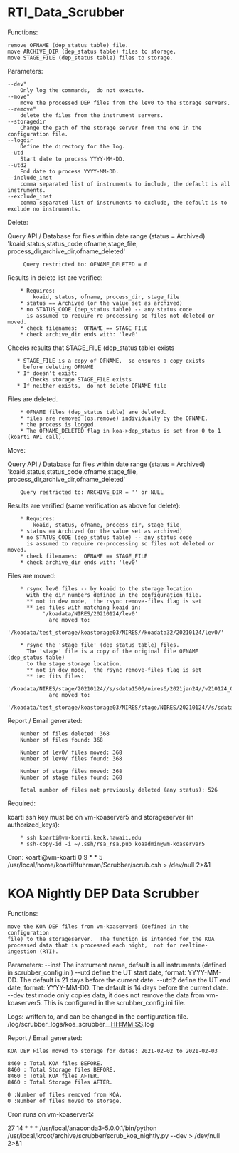 # RTI_Data_Scrubber

Functions:

    remove OFNAME (dep_status table) file.
    move ARCHIVE_DIR (dep_status table) files to storage.
    move STAGE_FILE (dep_status table) files to storage.

Parameters:

    --dev"
        Only log the commands,  do not execute.
    --move"
        move the processed DEP files from the lev0 to the storage servers.
    --remove"
        delete the files from the instrument servers.
    --storagedir
        Change the path of the storage server from the one in the configuration file.
    --logdir
        Define the directory for the log.
    --utd
        Start date to process YYYY-MM-DD.
    --utd2
        End date to process YYYY-MM-DD.
    --include_inst
        comma separated list of instruments to include, the default is all instruments.
    --exclude_inst
        comma separated list of instruments to exclude, the default is to exclude no instruments.

Delete:

   Query API / Database for files within date range (status = Archived)
        'koaid,status,status_code,ofname,stage_file,
         process_dir,archive_dir,ofname_deleted'
         
         Query restricted to: OFNAME_DELETED = 0
                 
   Results in delete list are verified:
   
        * Requires: 
            koaid, status, ofname, process_dir, stage_file
        * status == Archived (or the value set as archived)
        * no STATUS_CODE (dep_status table) -- any status code
          is assumed to require re-processing so files not deleted or moved.
        * check filenames:  OFNAME == STAGE_FILE
        * check archive_dir ends with: 'lev0' 

   Checks results that STAGE_FILE (dep_status table) exists
       
       * STAGE_FILE is a copy of OFNAME,  so ensures a copy exists
         before deleting OFNAME
       * If doesn't exist:
           Checks storage STAGE_FILE exists
       * If neither exists,  do not delete OFNAME file 
   
   Files are deleted.
   
        * OFNAME files (dep_status table) are deleted.
        * files are removed (os.remove) individually by the OFNAME.
        * the process is logged.
        * The OFNAME_DELETED flag in koa->dep_status is set from 0 to 1 (koarti API call).    
   
Move:

   Query API / Database for files within date range (status = Archived)
        'koaid,status,status_code,ofname,stage_file,
         process_dir,archive_dir,ofname_deleted'
       
        Query restricted to: ARCHIVE_DIR = '' or NULL

   Results are verified (same verification as above for delete):
   
        * Requires: 
            koaid, status, ofname, process_dir, stage_file
        * status == Archived (or the value set as archived)
        * no STATUS_CODE (dep_status table) -- any status code
          is assumed to require re-processing so files not deleted or moved.
        * check filenames:  OFNAME == STAGE_FILE
        * check archive_dir ends with: 'lev0' 
        
   Files are moved:
   
        * rsync lev0 files -- by koaid to the storage location 
          with the dir numbers defined in the configuration file.
          ** not in dev mode,  the rsync remove-files flag is set
          ** ie: files with matching koaid in:
               '/koadata/NIRES/20210124/lev0' 
                 are moved to:
               '/koadata/test_storage/koastorage03/NIRES//koadata32/20210124/lev0/'

        * rsync the 'stage_file' (dep_status table) files.  
          The 'stage' file is a copy of the original file OFNAME (dep_status table)
          to the stage storage location. 
          ** not in dev mode,  the rsync remove-files flag is set
          ** ie: fits files:
               '/koadata/NIRES/stage/20210124//s/sdata1500/nires6/2021jan24//v210124_0162.fits'
                 are moved to:
               '/koadata/test_storage/koastorage03/NIRES/stage/NIRES/20210124//s/sdata1500/nires6/2021jan24/'
               
 
   Report / Email generated:
   
        Number of files deleted: 368
        Number of files found: 368
        
        Number of lev0/ files moved: 368
        Number of lev0/ files found: 368
        
        Number of stage files moved: 368
        Number of stage files found: 368
        
        Total number of files not previously deleted (any status): 526
        
        
   Required:
   
   koarti ssh key must be on vm-koaserver5 and storageserver
   (in authorized_keys):
   
        * ssh koarti@vm-koarti.keck.hawaii.edu
        * ssh-copy-id -i ~/.ssh/rsa_rsa.pub koaadmin@vm-koaserver5
        
   Cron:
    koarti@vm-koarti
       0  9 * * 5 /usr/local/home/koarti/lfuhrman/Scrubber/scrub.csh > /dev/null 2>&1

        
# KOA Nightly DEP Data Scrubber

Functions:

    move the KOA DEP files from vm-koaserver5 (defined in the configuration
    file) to the storageserver.  The function is intended for the KOA
    processed data that is processed each night,  not for realtime-ingestion (RTI).


Parameters:
    --inst
        The instrument name, default is all instruments (defined in
        scrubber_config.ini)
    --utd
        define the UT start date,  format: YYYY-MM-DD. The default
        is 21 days before the current date.
    --utd2
        define the UT end date,  format: YYYY-MM-DD. The default
        is 14 days before the current date.
    --dev
        test mode only copies data,  it does not remove the data
        from vm-koaserver5.  This is configured in the 
        scrubber_config.ini file.


Logs:
    written to,  and can be changed in the configuration file.
        /log/scrubber_logs/koa_scrubber_<YYYYMMDD>_<HH:MM:SS>.log
        

Report / Email generated:
   
    KOA DEP Files moved to storage for dates: 2021-02-02 to 2021-02-03
    
    8460 : Total KOA files BEFORE.
    8460 : Total Storage files BEFORE.
    8460 : Total KOA files AFTER.
    8460 : Total Storage files AFTER.
    
    0 :Number of files removed from KOA.
    0 :Number of files moved to storage.


Cron runs on vm-koaserver5:

27 14 * * * /usr/local/anaconda3-5.0.0.1/bin/python /usr/local/kroot/archive/scrubber/scrub_koa_nightly.py --dev > /dev/null 2>&1
   
   
   